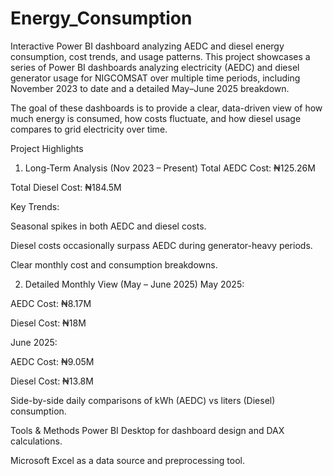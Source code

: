 # Energy_Consumption
Interactive Power BI dashboard analyzing AEDC and diesel energy consumption, cost trends, and usage patterns.
This project showcases a series of Power BI dashboards analyzing electricity (AEDC) and diesel generator usage for NIGCOMSAT over multiple time periods, including November 2023 to date and a detailed May–June 2025 breakdown.

The goal of these dashboards is to provide a clear, data-driven view of how much energy is consumed, how costs fluctuate, and how diesel usage compares to grid electricity over time.

Project Highlights
1. Long-Term Analysis (Nov 2023 – Present)
Total AEDC Cost: ₦125.26M

Total Diesel Cost: ₦184.5M

Key Trends:

Seasonal spikes in both AEDC and diesel costs.

Diesel costs occasionally surpass AEDC during generator-heavy periods.

Clear monthly cost and consumption breakdowns.

2. Detailed Monthly View (May – June 2025)
May 2025:

AEDC Cost: ₦8.17M

Diesel Cost: ₦18M

June 2025:

AEDC Cost: ₦9.05M

Diesel Cost: ₦13.8M

Side-by-side daily comparisons of kWh (AEDC) vs liters (Diesel) consumption.

Tools & Methods
Power BI Desktop for dashboard design and DAX calculations.

Microsoft Excel as a data source and preprocessing tool.

